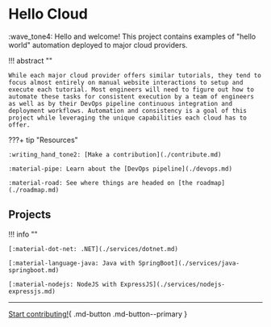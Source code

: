 # Hello Cloud

:wave_tone4: Hello and welcome! This project contains examples of "hello world" automation deployed to major cloud providers.

!!! abstract ""

    While each major cloud provider offers similar tutorials, they tend to focus almost entirely on manual website interactions to setup and execute each tutorial. Most engineers will need to figure out how to automate these tasks for consistent execution by a team of engineers as well as by their DevOps pipeline continuous integration and deployment workflows. Automation and consistency is a goal of this project while leveraging the unique capabilities each cloud has to offer.

???+ tip "Resources"

    :writing_hand_tone2: [Make a contribution](./contribute.md)

    :material-pipe: Learn about the [DevOps pipeline](./devops.md)

    :material-road: See where things are headed on [the roadmap](./roadmap.md)

## Projects

!!! info ""

    [:material-dot-net: .NET](./services/dotnet.md)

    [:material-language-java: Java with SpringBoot](./services/java-springboot.md)

    [:material-nodejs: NodeJS with ExpressJS](./services/nodejs-expressjs.md)

---

[Start contributing!](./contribute.md){ .md-button .md-button--primary }
